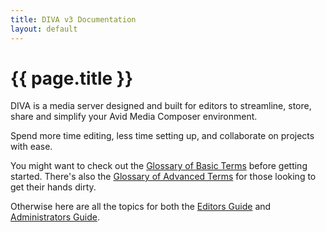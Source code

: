 ```yaml
---
title: DIVA v3 Documentation
layout: default
---
```


<div class="subnav">
	<h1 class="subnav__title">{{ page.title }}</h1>
</div>

DIVA is a media server designed and built for editors to streamline, store, share and simplify your Avid Media Composer environment.

Spend more time editing, less time setting up, and collaborate on projects with ease.

You might want to check out the [Glossary of Basic Terms](/v2/articles/glossary-basic.html) before getting started.
There's also the [Glossary of Advanced Terms](/v2/articles/glossary-advanced.html) for those looking to get their hands dirty.

Otherwise here are all the topics for both the [Editors Guide](/v3/editor) and [Administrators Guide](/v3/admin).